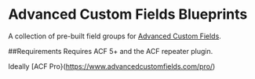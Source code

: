 # Advanced Custom Fields Blueprints
A collection of pre-built field groups for [Advanced Custom Fields](https://www.advancedcustomfields.com/).


##Requirements
Requires ACF 5+ and the ACF repeater plugin.

Ideally [ACF Pro}(https://www.advancedcustomfields.com/pro/)
